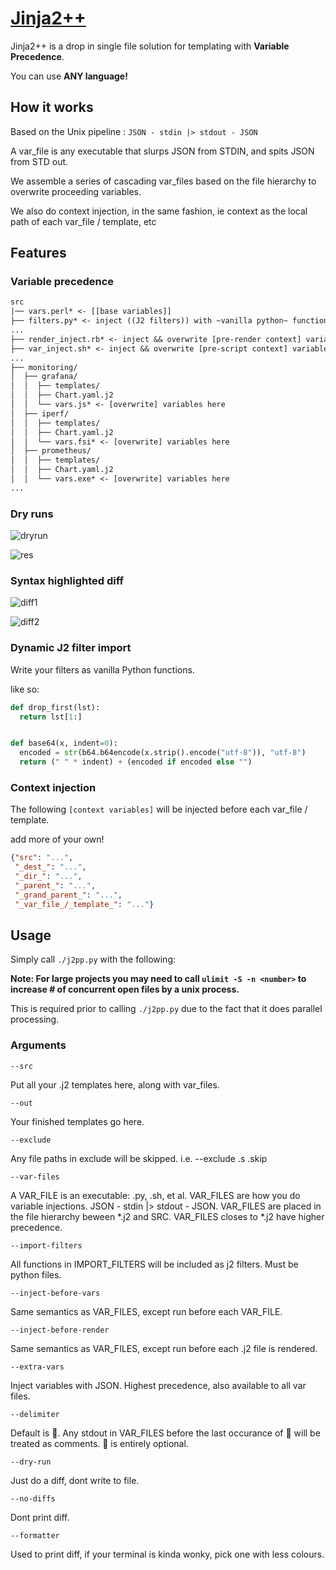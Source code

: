 # [Jinja2++](https://ms-jpq.github.io/jinja2pp/)

Jinja2++ is a drop in single file solution for templating with **Variable Precedence**.

You can use **ANY language!**

## How it works

Based on the Unix pipeline : `JSON - stdin |> stdout - JSON`

A var_file is any executable that slurps JSON from STDIN, and spits JSON from STD out.

We assemble a series of cascading var_files based on the file hierarchy to overwrite proceeding variables.

We also do context injection, in the same fashion, ie context as the local path of each var_file / template, etc


## Features

### Variable precedence

```txt
src
|── vars.perl* <- [[base variables]]
├── filters.py* <- inject ((J2 filters)) with ~vanilla python~ functions!
...
├── render_inject.rb* <- inject && overwrite [pre-render context] variables
├── var_inject.sh* <- inject && overwrite [pre-script context] variables 
...
├── monitoring/
│  ├── grafana/
│  │  ├── templates/
│  │  ├── Chart.yaml.j2
│  │  └── vars.js* <- [overwrite] variables here
│  ├── iperf/
│  │  ├── templates/
│  │  ├── Chart.yaml.j2
│  │  └── vars.fsi* <- [overwrite] variables here
│  ├── prometheus/
│  │  ├── templates/
│  │  ├── Chart.yaml.j2
│  │  └── vars.exe* <- [overwrite] variables here
...
```

### Dry runs

![dryrun](https://raw.githubusercontent.com/ms-jpq/jinja2pp/master/screenshot/dryrun.png)

![res](https://raw.githubusercontent.com/ms-jpq/jinja2pp/master/screenshot/res.png)

### Syntax highlighted diff

![diff1](https://raw.githubusercontent.com/ms-jpq/jinja2pp/master/screenshot/diff1.png)

![diff2](https://raw.githubusercontent.com/ms-jpq/jinja2pp/master/screenshot/diff2.png)

### Dynamic J2 filter import

Write your filters as vanilla Python functions.

like so:

```python
def drop_first(lst):
  return lst[1:]


def base64(x, indent=0):
  encoded = str(b64.b64encode(x.strip().encode("utf-8")), "utf-8")
  return (" " * indent) + (encoded if encoded else "")
```

### Context injection

The following `[context variables]` will be injected before each var_file / template.

add more of your own!

```json
{"src": "...",
 "_dest_": "...",
 "_dir_": "...",
 "_parent_": "...",
 "_grand_parent_": "...",
 "_var_file_/_template_": "..."}
```

## Usage

Simply call `./j2pp.py` with the following:

**Note: For large projects you may need to call `ulimit -S -n <number>` to increase # of concurrent open files by a unix process.**

This is required prior to calling `./j2pp.py` due to the fact that it does parallel processing.

### Arguments

`--src`

Put all your .j2 templates here, along with var_files.

`--out`

Your finished templates go here.

`--exclude`

Any file paths in exclude will be skipped. i.e. --exclude .s .skip


`--var-files`

A VAR_FILE is an executable: .py, .sh, et al.
VAR_FILES are how you do variable injections.
JSON - stdin |> stdout - JSON.
VAR_FILES are placed in the file hierarchy
beween \*.j2 and SRC.
VAR_FILES closes to \*.j2 have higher precedence.


`--import-filters`

All functions in IMPORT_FILTERS will be included as
j2 filters. Must be python files.


`--inject-before-vars`

Same semantics as VAR_FILES,
except run before each VAR_FILE.


`--inject-before-render`

Same semantics as VAR_FILES,
except run before each .j2 file is rendered.


`--extra-vars`

Inject variables with JSON.
Highest precedence, also available to all var files.


`--delimiter`

Default is 🦄.
Any stdout in VAR_FILES before the last occurance
of 🦄 will be treated as comments.
🦄 is entirely optional.


`--dry-run`

Just do a diff, dont write to file.


`--no-diffs`

Dont print diff.


`--formatter`

Used to print diff, if your terminal is kinda wonky,
pick one with less colours.

